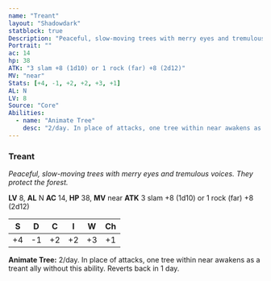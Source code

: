 ```yaml
---
name: "Treant"
layout: "Shadowdark"
statblock: true
Description: "Peaceful, slow-moving trees with merry eyes and tremulous voices. They protect the forest."
Portrait: ""
ac: 14
hp: 38
ATK: "3 slam +8 (1d10) or 1 rock (far) +8 (2d12)"
MV: "near"
Stats: [+4, -1, +2, +2, +3, +1]
AL: N
LV: 8
Source: "Core"
Abilities:
  - name: "Animate Tree"
    desc: "2/day. In place of attacks, one tree within near awakens as a treant ally without this ability. Reverts back in 1 day."
---
```


### Treant

_Peaceful, slow-moving trees with merry eyes and tremulous voices. They protect the forest._

**LV** 8, **AL** N
**AC** 14, **HP** 38, **MV** near
**ATK** 3 slam +8 (1d10) or 1 rock (far) +8 (2d12)

|  S  |  D  |  C  |  I  |  W  |  Ch  |
|:---:|:---:|:---:|:---:|:---:|:----:|
| +4 | -1 | +2 | +2 | +3 | +1 |

**Animate Tree:** 2/day. In place of attacks, one tree within near awakens as a treant ally without this ability. Reverts back in 1 day.

